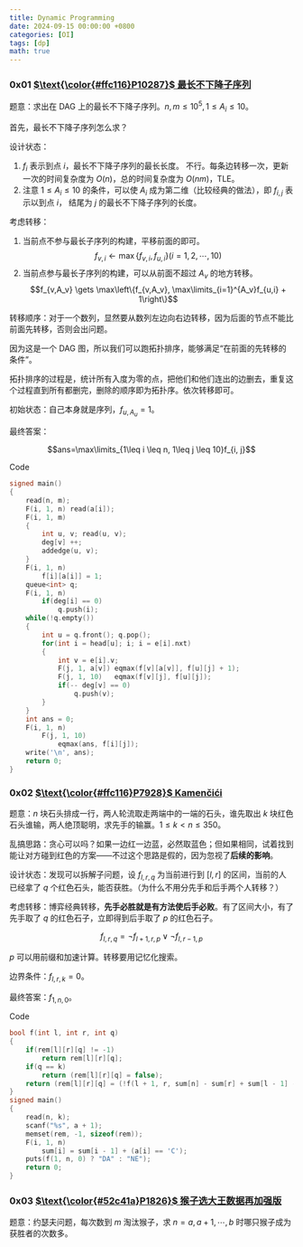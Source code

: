```yaml
---
title: Dynamic Programming
date: 2024-09-15 00:00:00 +0800
categories: [OI]
tags: [dp]
math: true
---
```


### 0x01 [$\text{\color{#ffc116}P10287}$ 最长不下降子序列](https://www.luogu.com.cn/problem/P10287)

题意：求出在 DAG 上的最长不下降子序列。$n,m\leq 10^5,1\leq A_i \leq 10$。

首先，最长不下降子序列怎么求？

设计状态：

1. $f_i$ 表示到点 $i$，最长不下降子序列的最长长度。
   不行。每条边转移一次，更新一次的时间复杂度为 $O(n)$，总的时间复杂度为 $O(nm)$，TLE。
2. 注意 $1 \leq A_i \leq 10$ 的条件，可以使 $A_i$ 成为第二维（比较经典的做法），即 $f_{i,j}$ 表示以到点 $i$， 结尾为 $j$ 的最长不下降子序列的长度。

考虑转移：

1. 当前点不参与最长子序列的构建，平移前面的即可。
   $$f_{v,i} \gets \max\left\{f_{v, i}, f_{u, i}\right\} (i = 1,2,\cdots,10) $$
2. 当前点参与最长子序列的构建，可以从前面不超过 $A_v$ 的地方转移。
    $$f_{v,A_v} \gets \max\left\{f_{v,A_v}, \max\limits_{i=1}^{A_v}f_{u,i} + 1\right\}$$

转移顺序：对于一个数列，显然要从数列左边向右边转移，因为后面的节点不能比前面先转移，否则会出问题。

因为这是一个 DAG 图，所以我们可以跑拓扑排序，能够满足“在前面的先转移的条件”。

拓扑排序的过程是，统计所有入度为零的点，把他们和他们连出的边删去，重复这个过程直到所有都删完，删除的顺序即为拓扑序。依次转移即可。

初始状态：自己本身就是序列，$f_{u, A_u} = 1$。

最终答案：

$$ans=\max\limits_{1\leq i \leq n, 1\leq j \leq 10}f_{i, j}$$

Code

```cpp
signed main()
{
    read(n, m);
    F(i, 1, n) read(a[i]);
    F(i, 1, m)
    {
        int u, v; read(u, v);
        deg[v] ++;
        addedge(u, v);
    }
    F(i, 1, n) 
        f[i][a[i]] = 1;
    queue<int> q;
    F(i, 1, n) 
        if(deg[i] == 0) 
            q.push(i);
    while(!q.empty())
    {
        int u = q.front(); q.pop();
        for(int i = head[u]; i; i = e[i].nxt)
        {
            int v = e[i].v;
            F(j, 1, a[v]) eqmax(f[v][a[v]], f[u][j] + 1);
            F(j, 1, 10)   eqmax(f[v][j], f[u][j]);
            if(-- deg[v] == 0)  
                q.push(v);
        }
    }
    int ans = 0;
    F(i, 1, n)
        F(j, 1, 10)
            eqmax(ans, f[i][j]);
    write('\n', ans);
    return 0;
}
```

### 0x02 [$\text{\color{#ffc116}P7928}$ Kamenčići](https://www.luogu.com.cn/problem/P7928) 

题意：$n$ 块石头排成一行，两人轮流取走两端中的一端的石头，谁先取出 $k$ 块红色石头谁输，两人绝顶聪明，求先手的输赢。$1\leq k < n \leq 350$。

乱搞思路：贪心可以吗？如果一边红一边蓝，必然取蓝色；但如果相同，试着找到能让对方碰到红色的方案——不过这个思路是假的，因为忽视了**后续的影响**。

设计状态：发现可以拆解子问题，设 $f_{l,r,q}$ 为当前进行到 $[l,r]$ 的区间，当前的人已经拿了 $q$ 个红色石头，能否获胜。（为什么不用分先手和后手两个人转移？）

考虑转移：博弈经典转移，**先手必胜就是有方法使后手必败**。有了区间大小，有了先手取了 $q$ 的红色石子，立即得到后手取了 $p$ 的红色石子。

$$f_{l,r,q} = \lnot f_{l+1,r,p} \lor \lnot f_{l,r-1,p}$$

$p$ 可以用前缀和加速计算。转移要用记忆化搜索。

边界条件：$f_{l,r,k}=0$。

最终答案：$f_{1, n,0}$。

Code

```cpp
bool f(int l, int r, int q)
{
    if(rem[l][r][q] != -1)
        return rem[l][r][q];
    if(q == k)
        return (rem[l][r][q] = false);
    return (rem[l][r][q] = (!f(l + 1, r, sum[n] - sum[r] + sum[l - 1] - q) || !f(l, r - 1, sum[n] - sum[r] + sum[l - 1] - q))); 
}
signed main()
{
    read(n, k);
    scanf("%s", a + 1);
    memset(rem, -1, sizeof(rem));
    F(i, 1, n)
        sum[i] = sum[i - 1] + (a[i] == 'C');
    puts(f(1, n, 0) ? "DA" : "NE");
    return 0;
}
```

### 0x03 [$\text{\color{#52c41a}P1826}$ 猴子选大王数据再加强版](https://www.luogu.com.cn/problem/P7928) 

题意：约瑟夫问题，每次数到 $m$ 淘汰猴子，求 $n=a,a+1, \cdots ,b$ 时哪只猴子成为获胜者的次数多。

